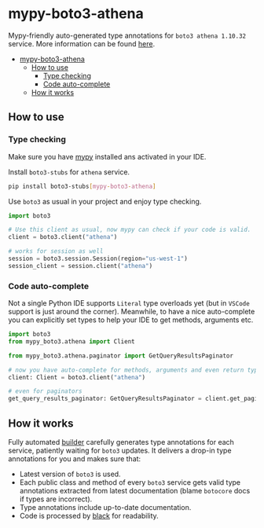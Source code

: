 # mypy-boto3-athena

Mypy-friendly auto-generated type annotations for `boto3 athena 1.10.32` service.
More information can be found [here](https://github.com/vemel/mypy_boto3).

- [mypy-boto3-athena](#mypy-boto3-athena)
  - [How to use](#how-to-use)
    - [Type checking](#type-checking)
    - [Code auto-complete](#code-auto-complete)
  - [How it works](#how-it-works)

## How to use

### Type checking

Make sure you have [mypy](https://github.com/python/mypy) installed ans activated in your IDE.

Install `boto3-stubs` for `athena` service.

```bash
pip install boto3-stubs[mypy-boto3-athena]
```

Use `boto3` as usual in your project and enjoy type checking.

```python
import boto3

# Use this client as usual, now mypy can check if your code is valid.
client = boto3.client("athena")

# works for session as well
session = boto3.session.Session(region="us-west-1")
session_client = session.client("athena")

```

### Code auto-complete

Not a single Python IDE supports `Literal` type overloads yet (but in `VSCode` support is just around the corner).
Meanwhile, to have a nice auto-complete you can explicitly set types to help your IDE to get methods, arguments etc.

```python
import boto3
from mypy_boto3.athena import Client

from mypy_boto3.athena.paginator import GetQueryResultsPaginator

# now you have auto-complete for methods, arguments and even return types
client: Client = boto3.client("athena")

# even for paginators
get_query_results_paginator: GetQueryResultsPaginator = client.get_paginator("get_query_results")
```

## How it works

Fully automated [builder](https://github.com/vemel/mypy_boto3) carefully generates
type annotations for each service, patiently waiting for `boto3` updates. It delivers
a drop-in type annotations for you and makes sure that:

- Latest version of `boto3` is used.
- Each public class and method of every `boto3` service gets valid type annotations
  extracted from latest documentation (blame `botocore` docs if types are incorrect).
- Type annotations include up-to-date documentation.
- Code is processed by [black](https://github.com/psf/black) for readability.